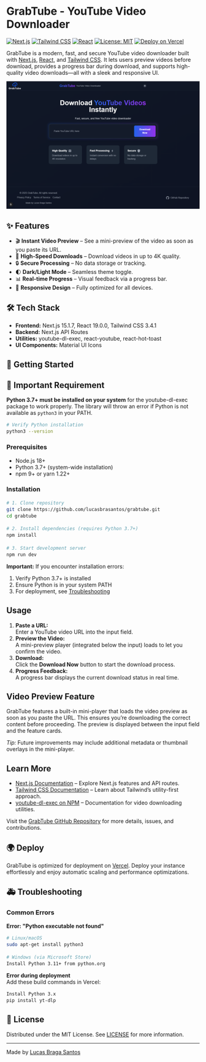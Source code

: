 
# GrabTube - YouTube Video Downloader

[![Next.js](https://img.shields.io/badge/Next.js-15.1.7-blue.svg)](https://nextjs.org/) [![Tailwind CSS](https://img.shields.io/badge/Tailwind_CSS-3.4.1-blue.svg)](https://tailwindcss.com/) [![React](https://img.shields.io/badge/React-19.0.0-blue.svg)](https://reactjs.org/) [![License: MIT](https://img.shields.io/badge/License-MIT-yellow.svg)](LICENSE) [![Deploy on Vercel](https://vercel.com/button)](https://vercel.com/new?utm_source=grabtube&utm_campaign=oss)

GrabTube is a modern, fast, and secure YouTube video downloader built with [Next.js](https://nextjs.org), [React](https://reactjs.org), and [Tailwind CSS](https://tailwindcss.com). It lets users preview videos before download, provides a progress bar during download, and supports high-quality video downloads—all with a sleek and responsive UI.

![GrabTube Screenshot](/public/grabtube.png)

## ✨ Features

- 🎬 **Instant Video Preview** – See a mini-preview of the video as soon as you paste its URL.
- 🚀 **High-Speed Downloads** – Download videos in up to 4K quality.
- 🔒 **Secure Processing** – No data storage or tracking.
- 🌓 **Dark/Light Mode** – Seamless theme toggle.
- 📊 **Real-time Progress** – Visual feedback via a progress bar.
- 📱 **Responsive Design** – Fully optimized for all devices.

## 🛠️ Tech Stack

- **Frontend:** Next.js 15.1.7, React 19.0.0, Tailwind CSS 3.4.1
- **Backend:** Next.js API Routes
- **Utilities:** youtube-dl-exec, react-youtube, react-hot-toast
- **UI Components:** Material UI Icons

## 🚀 Getting Started

## 🚨 Important Requirement
**Python 3.7+ must be installed on your system** for the youtube-dl-exec package to work properly. The library will throw an error if Python is not available as `python3` in your PATH.

```bash
# Verify Python installation
python3 --version
```

### Prerequisites

- Node.js 18+  
- Python 3.7+ (system-wide installation)
- npm 9+ or yarn 1.22+  

### Installation

```bash
# 1. Clone repository
git clone https://github.com/lucasbrasantos/grabtube.git
cd grabtube

# 2. Install dependencies (requires Python 3.7+)
npm install

# 3. Start development server
npm run dev
```

**Important:** If you encounter installation errors:
1. Verify Python 3.7+ is installed
2. Ensure Python is in your system PATH
3. For deployment, see [Troubleshooting](#-troubleshooting)


## Usage

1. **Paste a URL:**  
   Enter a YouTube video URL into the input field.
2. **Preview the Video:**  
   A mini-preview player (integrated below the input) loads to let you confirm the video.
3. **Download:**  
   Click the **Download Now** button to start the download process.
4. **Progress Feedback:**  
   A progress bar displays the current download status in real time.

## Video Preview Feature

GrabTube features a built-in mini-player that loads the video preview as soon as you paste the URL. This ensures you’re downloading the correct content before proceeding. The preview is displayed between the input field and the feature cards.

*Tip:* Future improvements may include additional metadata or thumbnail overlays in the mini-player.

## Learn More

- [Next.js Documentation](https://nextjs.org/docs) – Explore Next.js features and API routes.
- [Tailwind CSS Documentation](https://tailwindcss.com/docs) – Learn about Tailwind’s utility-first approach.
- [youtube-dl-exec on NPM](https://www.npmjs.com/package/youtube-dl-exec) – Documentation for video downloading utilities.

Visit the [GrabTube GitHub Repository](https://github.com/yourusername/grabtube) for more details, issues, and contributions.

## 🌍 Deploy

GrabTube is optimized for deployment on [Vercel](https://vercel.com/new?utm_source=grabtube&utm_campaign=oss). Deploy your instance effortlessly and enjoy automatic scaling and performance optimizations.

## 🚑 Troubleshooting

### Common Errors
**Error: "Python executable not found"**
```bash
# Linux/macOS
sudo apt-get install python3

# Windows (via Microsoft Store)
Install Python 3.11+ from python.org
```

**Error during deployment**  
Add these build commands in Vercel:
```bash
Install Python 3.x
pip install yt-dlp
```

## 📜 License

Distributed under the MIT License. See [LICENSE](LICENSE) for more information.

---

Made by [Lucas Braga Santos](https://github.com/lucasbrasantos)
